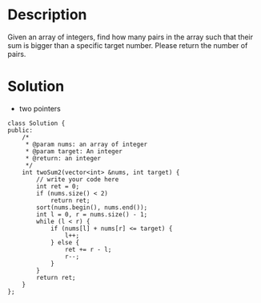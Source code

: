 # Description

Given an array of integers, find how many pairs in the array such that their sum is bigger than a specific target number. Please return the number of pairs.

# Solution

- two pointers

```
class Solution {
public:
    /*
     * @param nums: an array of integer
     * @param target: An integer
     * @return: an integer
     */
    int twoSum2(vector<int> &nums, int target) {
        // write your code here
        int ret = 0;
        if (nums.size() < 2)
            return ret;
        sort(nums.begin(), nums.end());
        int l = 0, r = nums.size() - 1;
        while (l < r) {
            if (nums[l] + nums[r] <= target) {
                l++;
            } else {
                ret += r - l;
                r--;
            }
        }
        return ret;
    }
};
```
